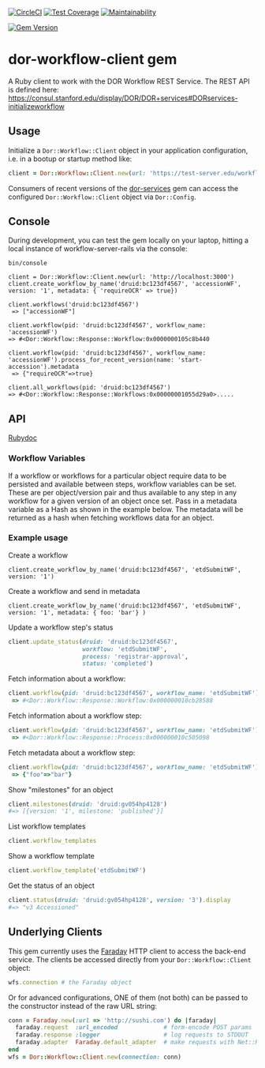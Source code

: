 [![CircleCI](https://circleci.com/gh/sul-dlss/dor-workflow-client.svg?style=svg)](https://circleci.com/gh/sul-dlss/dor-workflow-client)
[![Test Coverage](https://api.codeclimate.com/v1/badges/ff9d01af29a7a357645c/test_coverage)](https://codeclimate.com/github/sul-dlss/dor-workflow-client/test_coverage)
[![Maintainability](https://api.codeclimate.com/v1/badges/ff9d01af29a7a357645c/maintainability)](https://codeclimate.com/github/sul-dlss/dor-workflow-client/maintainability)

[![Gem Version](https://badge.fury.io/rb/dor-workflow-client.svg)](https://badge.fury.io/rb/dor-workflow-client)

# dor-workflow-client gem

A Ruby client to work with the DOR Workflow REST Service. The REST API is defined here:
https://consul.stanford.edu/display/DOR/DOR+services#DORservices-initializeworkflow

## Usage

Initialize a `Dor::Workflow::Client` object in your application configuration, i.e. in a bootup or startup method like:

```ruby
client = Dor::Workflow::Client.new(url: 'https://test-server.edu/workflow/')
```

Consumers of recent versions of the [dor-services](https://github.com/sul-dlss/dor-services) gem can access the configured `Dor::Workflow::Client` object via `Dor::Config`.

## Console

During development, you can test the gem locally on your laptop, hitting a local instance of workflow-server-rails via the console:

```
bin/console

client = Dor::Workflow::Client.new(url: 'http://localhost:3000')
client.create_workflow_by_name('druid:bc123df4567', 'accessionWF', version: '1', metadata: { 'requireOCR' => true})

client.workflows('druid:bc123df4567')
 => ["accessionWF"]

client.workflow(pid: 'druid:bc123df4567', workflow_name: 'accessionWF')
=> #<Dor::Workflow::Response::Workflow:0x0000000105c8b440

client.workflow(pid: 'druid:bc123df4567', workflow_name: 'accessionWF').process_for_recent_version(name: 'start-accession').metadata
 => {"requireOCR"=>true}

client.all_workflows(pid: 'druid:bc123df4567')
=> #<Dor::Workflow::Response::Workflows:0x00000001055d29a0>.....
```

## API
[Rubydoc](https://www.rubydoc.info/github/sul-dlss/dor-workflow-client/main)

### Workflow Variables

If a workflow or workflows for a particular object require data to be persisted and available between steps, workflow variables can be set.  These are per object/version pair and thus available to any step in any workflow for a given version of an object once set.  Pass in a metadata variable as a Hash as shown in the example below.  The metadata will be returned as a hash when fetching workflows data for an object.

### Example usage
Create a workflow
```
client.create_workflow_by_name('druid:bc123df4567', 'etdSubmitWF', version: '1')
```

Create a workflow and send in metadata
```
client.create_workflow_by_name('druid:bc123df4567', 'etdSubmitWF', version: '1', metadata: { foo: 'bar'} )
```

Update a workflow step's status
```ruby
client.update_status(druid: 'druid:bc123df4567',
                     workflow: 'etdSubmitWF',
                     process: 'registrar-approval',
                     status: 'completed')
```

Fetch information about a workflow:
```ruby
client.workflow(pid: 'druid:bc123df4567', workflow_name: 'etdSubmitWF')
 => #<Dor::Workflow::Response::Workflow:0x000000010cb28588
```

Fetch information about a workflow step:
```ruby
client.workflow(pid: 'druid:bc123df4567', workflow_name: 'etdSubmitWF').process_for_recent_version(name: 'registrar-approval')
 => #<Dor::Workflow::Response::Process:0x000000010c505098
```

Fetch metadata about a workflow step:
```ruby
client.workflow(pid: 'druid:bc123df4567', workflow_name: 'etdSubmitWF').process_for_recent_version(name: 'registrar-approval').metadata
 => {"foo"=>"bar"}
```

Show "milestones" for an object
```ruby
client.milestones(druid: 'druid:gv054hp4128')
#=> [{version: '1', milestone: 'published'}]
```

List workflow templates
```ruby
client.workflow_templates
```

Show a workflow template
```ruby
client.workflow_template('etdSubmitWF')
```

Get the status of an object
```ruby
client.status(druid: 'druid:gv054hp4128', version: '3').display
#=> "v3 Accessioned"
```

## Underlying Clients

This gem currently uses the [Faraday](https://github.com/lostisland/faraday) HTTP client to access the back-end service.  The clients be accessed directly from your `Dor::Workflow::Client` object:

```ruby
wfs.connection # the Faraday object
```

Or for advanced configurations, ONE of them (not both) can be passed to the constructor instead of the raw URL string:

```ruby
conn = Faraday.new(:url => 'http://sushi.com') do |faraday|
  faraday.request  :url_encoded             # form-encode POST params
  faraday.response :logger                  # log requests to STDOUT
  faraday.adapter  Faraday.default_adapter  # make requests with Net::HTTP
end
wfs = Dor::Workflow::Client.new(connection: conn)
```
